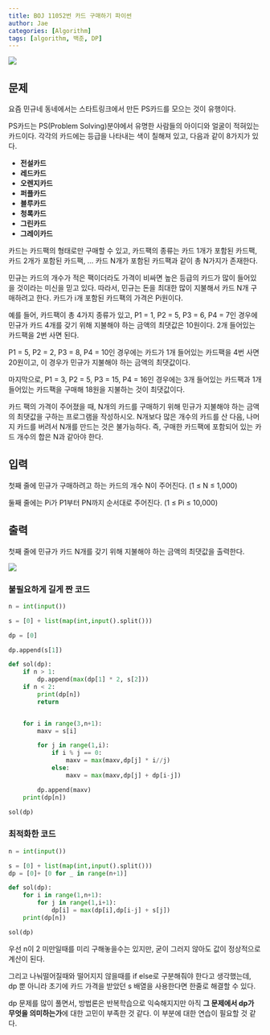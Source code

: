```yaml
---
title: BOJ 11052번 카드 구매하기 파이썬
author: Jae
categories: [Algorithm]
tags: [algorithm, 백준, DP]
---
```


![](https://velog.velcdn.com/images/a87380/post/956a3fff-40d8-4711-87b3-5e82a38cd486/image.png)

## 문제

요즘 민규네 동네에서는 스타트링크에서 만든 PS카드를 모으는 것이 유행이다.

PS카드는 PS(Problem Solving)분야에서 유명한 사람들의 아이디와 얼굴이 적혀있는 카드이다. 각각의 카드에는 등급을 나타내는 색이 칠해져 있고, 다음과 같이 8가지가 있다.

- **전설카드**
- **레드카드**
- **오렌지카드**
- **퍼플카드**
- **블루카드**
- **청록카드**
- **그린카드**
- **그레이카드**

카드는 카드팩의 형태로만 구매할 수 있고, 카드팩의 종류는 카드 1개가 포함된 카드팩, 카드 2개가 포함된 카드팩, ... 카드 N개가 포함된 카드팩과 같이 총 N가지가 존재한다.

민규는 카드의 개수가 적은 팩이더라도 가격이 비싸면 높은 등급의 카드가 많이 들어있을 것이라는 미신을 믿고 있다. 따라서, 민규는 돈을 최대한 많이 지불해서 카드 N개 구매하려고 한다. 카드가 i개 포함된 카드팩의 가격은 Pi원이다.

예를 들어, 카드팩이 총 4가지 종류가 있고, P1 = 1, P2 = 5, P3 = 6, P4 = 7인 경우에 민규가 카드 4개를 갖기 위해 지불해야 하는 금액의 최댓값은 10원이다. 2개 들어있는 카드팩을 2번 사면 된다.

P1 = 5, P2 = 2, P3 = 8, P4 = 10인 경우에는 카드가 1개 들어있는 카드팩을 4번 사면 20원이고, 이 경우가 민규가 지불해야 하는 금액의 최댓값이다.

마지막으로, P1 = 3, P2 = 5, P3 = 15, P4 = 16인 경우에는 3개 들어있는 카드팩과 1개 들어있는 카드팩을 구매해 18원을 지불하는 것이 최댓값이다.

카드 팩의 가격이 주어졌을 때, N개의 카드를 구매하기 위해 민규가 지불해야 하는 금액의 최댓값을 구하는 프로그램을 작성하시오. N개보다 많은 개수의 카드를 산 다음, 나머지 카드를 버려서 N개를 만드는 것은 불가능하다. 즉, 구매한 카드팩에 포함되어 있는 카드 개수의 합은 N과 같아야 한다.

## 입력

첫째 줄에 민규가 구매하려고 하는 카드의 개수 N이 주어진다. (1 ≤ N ≤ 1,000)

둘째 줄에는 Pi가 P1부터 PN까지 순서대로 주어진다. (1 ≤ Pi ≤ 10,000)

## 출력

첫째 줄에 민규가 카드 N개를 갖기 위해 지불해야 하는 금액의 최댓값을 출력한다.

![](https://velog.velcdn.com/images/a87380/post/d7db204e-730e-40c6-8b06-72a6dc177e8d/image.png)

### 불필요하게 길게 짠 코드

```python
n = int(input())

s = [0] + list(map(int,input().split()))

dp = [0]

dp.append(s[1])

def sol(dp):
    if n > 1:
        dp.append(max(dp[1] * 2, s[2]))
    if n < 2:
        print(dp[n])
        return


    for i in range(3,n+1):
        maxv = s[i]

        for j in range(1,i):
            if i % j == 0:
                maxv = max(maxv,dp[j] * i//j)
            else:
                maxv = max(maxv,dp[j] + dp[i-j])

        dp.append(maxv)
    print(dp[n])

sol(dp)
```

### 최적화한 코드

```python
n = int(input())

s = [0] + list(map(int,input().split()))
dp = [0]+ [0 for _ in range(n+1)]

def sol(dp):
    for i in range(1,n+1):
        for j in range(1,i+1):
            dp[i] = max(dp[i],dp[i-j] + s[j])
    print(dp[n])

sol(dp)
```

우선 n이 2 미만일때를 미리 구해놓을수는 있지만, 굳이 그러지 않아도 값이 정상적으로 계산이 된다.

그리고 나눠떨어질때와 떨어지지 않을때를 if else로 구분해줘야 한다고 생각했는데, dp 뿐 아니라 초기에 카드 가격을 받았던 s 배열을 사용한다면 한줄로 해결할 수 있다.

dp 문제를 많이 풀면서, 방법론은 반복학습으로 익숙해지지만 아직 **그 문제에서 dp가 무엇을 의미하는가**에 대한 고민이 부족한 것 같다. 이 부분에 대한 연습이 필요할 것 같다.

